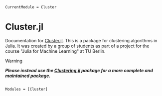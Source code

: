 ```@meta
CurrentModule = Cluster
```

# Cluster.jl

Documentation for [Cluster.jl](https://github.com/viktorlorentz/Cluster.jl).
This is a package for clustering algorithms in Julia. It was created by a group of students as part of a project for the course "Julia for Machine Learning" at TU Berlin.

> [!WARNING]
> ***Please instead use the [Clustering.jl](https://github.com/JuliaStats/Clustering.jl) package for a more complete and maintained package.***

```@index
```

```@autodocs
Modules = [Cluster]
```
